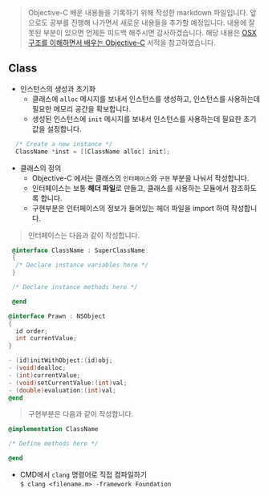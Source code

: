 > Objective-C 배운 내용들을 기록하기 위해 작성한 markdown 파일입니다. 앞으로도 공부를 진행해 나가면서 새로운 내용들을 추가할 예정입니다. 내용에 잘못된 부분이 있으면 언제든 피드백 해주시면 감사하겠습니다. 해당 내용은 [OSX구조를 이해하면서 배우는 Objective-C](http://book.naver.com/bookdb/book_detail.nhn?bid=7249780) 서적을 참고하였습니다.

## Class

* 인스턴스의 생성과 초기화
  - 클래스에 `alloc` 메시지를 보내서 인스턴스를 생성하고, 인스턴스를 사용하는데 필요한 메모리 공간을 확보합니다.
  - 생성된 인스턴스에 `init` 메시지를 보내서 인스턴스를 사용하는데 필요한 초기값을 설정합니다.

```objective-c
  /* Create a new instance */
  ClassName *inst = [[ClassName alloc] init];
```

* 클래스의 정의
  - Objective-C 에서는 클래스의 `인터페이스`와 `구현` 부분을 나눠서 작성합니다.
  - 인터페이스는 보통 **헤더 파일**로 만들고, 클래스를 사용하는 모듈에서 참조하도록 합니다.
  - 구현부분은 인터페이스의 정보가 들어있는 헤더 파일을 import 하여 작성합니다.
 	
> 인터페이스는 다음과 같이 작성합니다.
```objective-c
 @interface ClassName : SuperClassName
 {
  /* Declare instance variables here */
 }

 /* Declare instance methods here */

 @end
```

```objective-c
@interface Prawn : NSObject
{
  id order;
  int currentValue;
}

- (id)initWithObject:(id)obj;
- (void)dealloc;
- (int)currentValue;
- (void)setCurrentValue:(int)val;
- (double)evaluation:(int)val;
@end
```

> 구현부분은 다음과 같이 작성합니다.
```objective-c
@implementation ClassName

/* Define methods here */

@end
```

* CMD에서 `clang` 명령어로 직접 컴파일하기	
`$ clang <filename.m> -framework Foundation`



